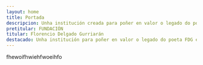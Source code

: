 ```yaml
---
layout: home
title: Portada
descripcion: Unha institución creada para poñer en valor o legado do poeta FDG e mais dinamizar a lingua e a cultura de Valdeorras.
pretitular: FUNDACIÓN
titular: Florencio Delgado Gurriarán
destacado: Unha institución para poñer en valor o legado do poeta FDG e dinamizar a lingua e a cultura de Valdeorras.
---
```


fhewoifhwiehfwoeihfo
